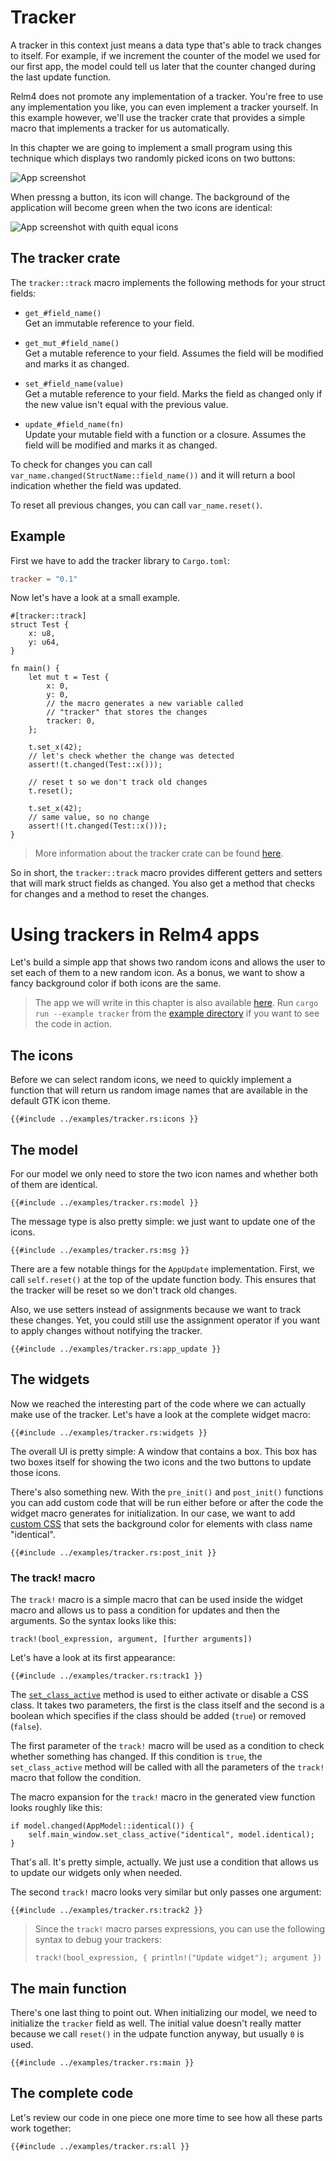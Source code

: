 # Tracker

A tracker in this context just means a data type that's able to track changes to itself. For example, if we increment the counter of the model we used for our first app, the model could tell us later that the counter changed during the last update function.

Relm4 does not promote any implementation of a tracker. You're free to use any implementation you like, you can even implement a tracker yourself. In this example however, we'll use the tracker crate that provides a simple macro that implements a tracker for us automatically.

In this chapter we are going to implement a small program using this technique which displays two randomly picked icons on two buttons:

![App screenshot](img/screenshots/tracker-dark-1.png)

When pressng a button, its icon will change. The background of the application will become green when the two icons are identical:

![App screenshot with quith equal icons](img/screenshots/tracker-dark-2.png)


## The tracker crate

The `tracker::track` macro implements the following methods for your struct fields:

+ `get_#field_name()`  
  Get an immutable reference to your field.

+ `get_mut_#field_name()`  
  Get a mutable reference to your field. Assumes the field will be modified and marks it as changed.

+ `set_#field_name(value)`  
  Get a mutable reference to your field. Marks the field as changed only if the new value isn't equal with the previous value.

+ `update_#field_name(fn)`  
  Update your mutable field with a function or a closure. Assumes the field will be modified and marks it as changed.

To check for changes you can call `var_name.changed(StructName::field_name())` and it will return a bool indication whether the field was updated.

To reset all previous changes, you can call `var_name.reset()`.

## Example

First we have to add the tracker library to `Cargo.toml`:
```toml
tracker = "0.1"
```

Now let's have a look at a small example.

```rust,no_run,noplayground
#[tracker::track]
struct Test {
    x: u8,
    y: u64,
}

fn main() {
    let mut t = Test {
        x: 0,
        y: 0,
        // the macro generates a new variable called
        // "tracker" that stores the changes
        tracker: 0,
    };

    t.set_x(42);
    // let's check whether the change was detected
    assert!(t.changed(Test::x()));

    // reset t so we don't track old changes
    t.reset();

    t.set_x(42);
    // same value, so no change
    assert!(!t.changed(Test::x()));
}
```

> More information about the tracker crate can be found [here](https://github.com/AaronErhardt/Tracker).

So in short, the `tracker::track` macro provides different getters and setters that will mark struct fields as changed. You also get a method that checks for changes and a method to reset the changes.

# Using trackers in Relm4 apps

Let's build a simple app that shows two random icons and allows the user to set each of them to a new random icon. As a bonus, we want to show a fancy background color if both icons are the same.

> The app we will write in this chapter is also available [here](https://github.com/AaronErhardt/relm4/blob/main/relm4-examples/examples/tracker.rs). Run `cargo run --example tracker` from the [example directory](https://github.com/AaronErhardt/relm4/tree/main/relm4-examples) if you want to see the code in action.

## The icons

Before we can select random icons, we need to quickly implement a function that will return us random image names that are available in the default GTK icon theme.

```rust,no_run,noplayground
{{#include ../examples/tracker.rs:icons }}
```

## The model

For our model we only need to store the two icon names and whether both of them are identical.

```rust,no_run,noplayground
{{#include ../examples/tracker.rs:model }}
```

The message type is also pretty simple: we just want to update one of the icons.

```rust,no_run,noplayground
{{#include ../examples/tracker.rs:msg }}
```

There are a few notable things for the `AppUpdate` implementation.
First, we call `self.reset()` at the top of the update function body. This ensures that the tracker will be reset so we don't track old changes.

Also, we use setters instead of assignments because we want to track these changes. Yet, you could still use the assignment operator if you want to apply changes without notifying the tracker.

```rust,no_run,noplayground
{{#include ../examples/tracker.rs:app_update }}
```

## The widgets

Now we reached the interesting part of the code where we can actually make use of the tracker. Let's have a look at the complete widget macro:

```rust,no_run,noplayground
{{#include ../examples/tracker.rs:widgets }}
```

The overall UI is pretty simple: A window that contains a box. This box has two boxes itself for showing the two icons and the two buttons to update those icons.

There's also something new. With the `pre_init()` and `post_init()` functions you can add custom code that will be run either before or after the code the widget macro generates for initialization. In our case, we want to add [custom CSS](https://docs.gtk.org/gtk4/css-properties.html) that sets the background color for elements with class name "identical".

```rust,no_run,noplayground
{{#include ../examples/tracker.rs:post_init }}
```


### The track! macro

The `track!` macro is a simple macro that can be used inside the widget macro and allows us to pass a condition for updates and then the arguments. So the syntax looks like this:

```rust,no_run,noplayground
track!(bool_expression, argument, [further arguments])
```

Let's have a look at its first appearance:

```rust,no_run,noplayground
{{#include ../examples/tracker.rs:track1 }}
```
The [`set_class_active`](https://aaronerhardt.github.io/docs/relm4/relm4/util/widget_plus/trait.WidgetPlus.html#tymethod.set_class_active) method is used to either activate or disable a CSS class. It takes two parameters, the first is the class itself and the second is a boolean which specifies if the class should be added (`true`) or removed (`false`).

The first parameter of the `track!` macro will be used as a condition to check whether something has changed. If this condition is `true`, the `set_class_active` method will be called with all the parameters of the `track!` macro that follow the condition.


The macro expansion for the `track!` macro in the generated view function looks roughly like this:

```rust,no_run,noplayground
if model.changed(AppModel::identical()) {
    self.main_window.set_class_active("identical", model.identical);
}
```

That's all. It's pretty simple, actually. We just use a condition that allows us to update our widgets only when needed.

The second `track!` macro looks very similar but only passes one argument:

```rust,no_run,noplayground
{{#include ../examples/tracker.rs:track2 }}
```

> Since the `track!` macro parses expressions, you can use the following syntax to debug your trackers:
>
> `track!(bool_expression, { println!("Update widget"); argument })`

## The main function

There's one last thing to point out. When initializing our model, we need to initialize the `tracker` field as well. The initial value doesn't really matter because we call `reset()` in the udpate function anyway, but usually `0` is used.

```rust,no_run,noplayground
{{#include ../examples/tracker.rs:main }}
```

## The complete code

Let's review our code in one piece one more time to see how all these parts work together:

```rust,no_run,noplayground
{{#include ../examples/tracker.rs:all }}
```
